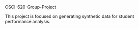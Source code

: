 CSCI-620-Group-Project

This project is focused on generating synthetic data for student performance analysis.